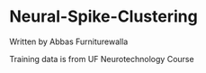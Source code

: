 # Neural-Spike-Clustering
Written by Abbas Furniturewalla

Training data is from UF Neurotechnology Course
